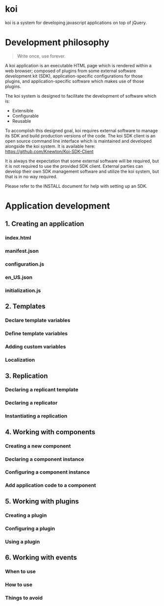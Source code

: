 # koi
koi is a system for developing javascript applications on top of jQuery.

# Development philosophy
> Write once, use forever.

A koi application is an executable HTML page which is rendered within a web 
browser; composed of plugins from some external software development kit (SDK), 
application-specific configurations for those plugins, and application-specific
software which makes use of those plugins.

The koi system is designed to facilitate the development of software which is:
-   Extensible
-   Configurable
-   Reusable

To accomplish this designed goal, koi requires external software to manage its
SDK and build production versions of the code. The koi SDK client is an open
source command line interface which is maintained and developed alongside the 
koi system. It is available here: https://github.com/Knewton/Koi-SDK-Client

It is always the expectation that some external software will be required, but
it is not required to use the provided SDK client. External parties can develop
their own SDK management software and utilize the koi system, but that is in no
way required.

Please refer to the INSTALL document for help with setting up an SDK.

# Application development
## 1. Creating an application
### index.html
### manifest.json
### configuration.js
### en_US.json
### initialization.js
## 2. Templates
### Declare template variables
### Define template variables
### Adding custom variables
### Localization
## 3. Replication
### Declaring a replicant template
### Declaring a replicator
### Instantiating a replication
## 4. Working with components
### Creating a new component
### Declaring a component instance
### Configuring a component instance
### Add application code to a component
## 5. Working with plugins
### Creating a plugin
### Configuring a plugin
### Using a plugin
## 6. Working with events
### When to use
### How to use
### Things to avoid
